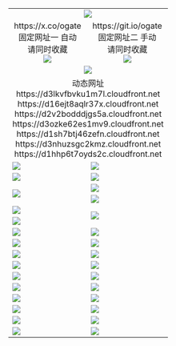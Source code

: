 ﻿<table>
  <tr><td colspan=2 align=center><img src="https://d1hhp6t7oyds2c.cloudfront.net/Up/oGate.jpg" /></td></tr>
  <tr>
    <td align=center>https://x.co/ogate<br>固定网址一 自动<br>请同时收藏<br><img src="https://d1hhp6t7oyds2c.cloudfront.net/Up/0WMGD1.png" /></td>
    <td align=center>https://git.io/ogate<br>固定网址二 手动<br>请同时收藏<br><img src="https://d1hhp6t7oyds2c.cloudfront.net/Up/0WMGD2.png" /></td>
  </tr>
  <tr>
    <td colspan=2 align=center><a href="https://d1hhp6t7oyds2c.cloudfront.net/ogUP.aspx?name=0ogate.apk&from=github" target="_blank"><img src="https://d1hhp6t7oyds2c.cloudfront.net/Up/0ogate.jpg" /></a></td>
  </tr>
  <tr><td colspan=2 align=center>动态网址
<br>https://d3lkvfbvku1m7l.cloudfront.net
<br>https://d16ejt8aqlr37x.cloudfront.net
<br>https://d2v2bodddjgs5a.cloudfront.net
<br>https://d3ozke62es1mv9.cloudfront.net
<br>https://d1sh7btj46zefn.cloudfront.net
<br>https://d3nhuzsgc2kmz.cloudfront.net
<br>https://d1hhp6t7oyds2c.cloudfront.net
    </td>
  </tr>
  <tr>
    <td><a href="https://d1hhp6t7oyds2c.cloudfront.net/oNote.aspx?id=oGate&from=github" target="_blank"><img src="https://d1hhp6t7oyds2c.cloudfront.net/Up/0WCYQ.jpg" /></a></td>
    <td><a href="https://d1hhp6t7oyds2c.cloudfront.net/oNote.aspx?id=oNote&from=github" target="_blank"><img src="https://d1hhp6t7oyds2c.cloudfront.net/Up/0WZTT.jpg" /></a></td>
  </tr>
  <tr>
    <td><a href="https://d1hhp6t7oyds2c.cloudfront.net/ogDY.aspx?from=github" target="_blank"><img src="https://d1hhp6t7oyds2c.cloudfront.net/Up/DY.jpg"/></a></td>
    <td><a href="https://d1hhp6t7oyds2c.cloudfront.net/ogST.aspx?from=github" target="_blank"><img src="https://d1hhp6t7oyds2c.cloudfront.net/Up/ST.jpg"/></a></td>
  </tr>
  <tr>
    <td rowspan=2><a href="https://d1hhp6t7oyds2c.cloudfront.net/ogUP.aspx?name=WJ.mp4&from=github" target="_blank"><img src="https://d1hhp6t7oyds2c.cloudfront.net/Up/WJ.jpg" /></a></td>
    <td><a href="https://d1hhp6t7oyds2c.cloudfront.net/ogUP.aspx?name=DKC.mp4&count=17&from=github" target="_blank"><img src="https://d1hhp6t7oyds2c.cloudfront.net/Up/DKC.jpg" /></a></td> 
  </tr>
  <tr>
    <td><a href="https://d1hhp6t7oyds2c.cloudfront.net/ogUP.aspx?name=LRWS.mp4&count=6B:13,5A:10,5B:35,4A:14,4B:19,3A:10,3B:26,2A:16,2B:21,1A:23,1B:29&from=github" target="_blank"><img src="https://d1hhp6t7oyds2c.cloudfront.net/Up/LRWS.jpg" /></a></td>
  </tr>
  <tr>
    <td><a href="https://d1hhp6t7oyds2c.cloudfront.net/ogUP.aspx?name=JQR.mp4&count=2&from=github" target="_blank"><img src="https://d1hhp6t7oyds2c.cloudfront.net/Up/JQR.jpg" /></a></td>   
    <td rowspan=2><a href="https://d1hhp6t7oyds2c.cloudfront.net/ogUP.aspx?name=JP.mp4&count=9&from=github" target="_blank"><img src="https://d1hhp6t7oyds2c.cloudfront.net/Up/JP.jpg" /></td>
  </tr>
  <tr>
    <td><a href="https://d1hhp6t7oyds2c.cloudfront.net/ogUP.aspx?name=ZSJ.mp4&count=16&from=github" target="_blank"><img src="https://d1hhp6t7oyds2c.cloudfront.net/Up/ZSJ.jpg" /></a></td>
  </tr>
  <tr>
    <td><a href="https://d1hhp6t7oyds2c.cloudfront.net/ogUP.aspx?name=SSZJ.mp4&count=7&current=2&from=github" target="_blank"><img src="https://d1hhp6t7oyds2c.cloudfront.net/Up/SSZJ.jpg" /></a></td>
    <td><a href="https://d1hhp6t7oyds2c.cloudfront.net/ogUP.aspx?name=WH.mp4&from=github" target="_blank"><img src="https://d1hhp6t7oyds2c.cloudfront.net/Up/WH.jpg" /></a></td>
  </tr>
  <tr>
    <td><a href="https://d1hhp6t7oyds2c.cloudfront.net/ogUP.aspx?name=DWHM.mp4&from=github" target="_blank"><img src="https://d1hhp6t7oyds2c.cloudfront.net/Up/DWHM.jpg" /></a></td>
    <td><a href="https://d1hhp6t7oyds2c.cloudfront.net/ogUP.aspx?name=XTFY.mp4&count=24&from=github" target="_blank"><img src="https://d1hhp6t7oyds2c.cloudfront.net/Up/XTFY.jpg" /></a></td>
  </tr>
  <tr>
    <td><a href="https://d1hhp6t7oyds2c.cloudfront.net/ogUP.aspx?name=4SQQ.mp4&count=06:5,05:20&current=06:5&from=github" target="_blank"><img src="https://d1hhp6t7oyds2c.cloudfront.net/Up/4SQQ0.jpg" /></a></td>
    <td><a href="https://d1hhp6t7oyds2c.cloudfront.net/ogUP.aspx?name=4SHQ.mp4&count=06:4,05:29&current=06:4&from=github" target="_blank"><img src="https://d1hhp6t7oyds2c.cloudfront.net/Up/4SHQ0.jpg" /></a></td>
  </tr>
  <tr>
    <td><a href="https://d1hhp6t7oyds2c.cloudfront.net/ogUP.aspx?name=4SZG.mp4&count=06:5,05:22,04:22&current=06:3&from=github" target="_blank"><img src="https://d1hhp6t7oyds2c.cloudfront.net/Up/4SZG0.jpg" /></a></td>
    <td><a href="https://d1hhp6t7oyds2c.cloudfront.net/ogUP.aspx?name=4SDJ.mp4&count=06:2,05:48,04:52&current=06:1&from=github" target="_blank"><img src="https://d1hhp6t7oyds2c.cloudfront.net/Up/4SDJ0.jpg" /></a></td>
  </tr>
  <tr>
    <td><a href="https://d1hhp6t7oyds2c.cloudfront.net/onUP.aspx?name=https://x.co/dtw99&from=github" target="_blank"><img src="https://d1hhp6t7oyds2c.cloudfront.net/Up/0DTW.jpg"/></a></td>
    <td><a href="https://d1hhp6t7oyds2c.cloudfront.net/onUP.aspx?name=https://d2tyo2h9ydw5hf.cloudfront.net/acenter/&from=github" target="_blank"><img src="https://d1hhp6t7oyds2c.cloudfront.net/Up/0TDW.jpg" /></a></td>
  </tr>
  <tr>
    <td><a href="https://d1hhp6t7oyds2c.cloudfront.net/onUP.aspx?name=https://d2r8g7swm7yriq.cloudfront.net/gb/nsc413.htm&from=github" target="_blank"><img src="https://d1hhp6t7oyds2c.cloudfront.net/Up/0DJY.jpg" /></a></td>
    <td><a href="https://d1hhp6t7oyds2c.cloudfront.net/onUP.aspx?name=https://dgyo0jey7vwa5.cloudfront.net/xtr/gb/prog204.html&from=github" target="_blank"><img src="https://d1hhp6t7oyds2c.cloudfront.net/Up/0XTR.jpg" /></a></td>
  </tr>
  <tr>
    <td><a href="https://d1hhp6t7oyds2c.cloudfront.net/onUP.aspx?name=https://d1o6sqws00r7ay.cloudfront.net&from=github" target="_blank"><img src="https://d1hhp6t7oyds2c.cloudfront.net/Up/0MHW.jpg" /></a></td>
    <td><a href="https://d1hhp6t7oyds2c.cloudfront.net/onUP.aspx?name=https://d38z1xzg5vtneh.cloudfront.net&from=github" target="_blank"><img src="https://d1hhp6t7oyds2c.cloudfront.net/Up/0ZJW.jpg" /></a></td>
  </tr>
  <tr>
    <td><a href="https://d1hhp6t7oyds2c.cloudfront.net/ogUP.aspx?name=FG.zip&from=github" target="_blank"><img src="https://d1hhp6t7oyds2c.cloudfront.net/Up/FG.jpg" /></a></td>
    <td><a href="https://d1hhp6t7oyds2c.cloudfront.net/ogUP.aspx?name=FGA.apk&from=github" target="_blank"><img src="https://d1hhp6t7oyds2c.cloudfront.net/Up/FGA.jpg" /></a></td>
  </tr>
  <tr>
    <td><a href="https://d1hhp6t7oyds2c.cloudfront.net/ogUP.aspx?name=U.zip&from=github" target="_blank"><img src="https://d1hhp6t7oyds2c.cloudfront.net/Up/U.jpg" /></a></td>
    <td><a href="https://d1hhp6t7oyds2c.cloudfront.net/ogUP.aspx?name=UA.apk&from=github" target="_blank"><img src="https://d1hhp6t7oyds2c.cloudfront.net/Up/UA.jpg" /></a></td>
  </tr>
  <tr>
    <td><a href="https://d1hhp6t7oyds2c.cloudfront.net/ogUP.aspx?name=0iPPOTV.zip&from=github" target="_blank"><img src="https://d1hhp6t7oyds2c.cloudfront.net/Up/0iPPOTV.jpg" /></a></td>
    <td><a href="https://d1hhp6t7oyds2c.cloudfront.net/ogUP.aspx?name=0iNTD.apk&from=github" target="_blank"><img src="https://d1hhp6t7oyds2c.cloudfront.net/Up/0iNTD.jpg" /></a></td>
  </tr>
</table>

